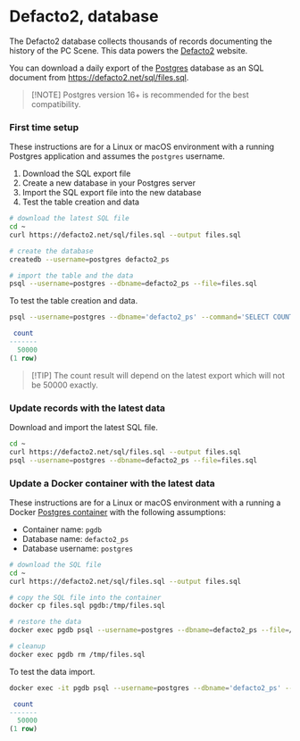 # Defacto2, database

The Defacto2 database collects thousands of records documenting the history of the PC Scene. This data powers the [Defacto2](https://defacto2.net) website.

You can download a daily export of the [Postgres](https://www.postgresql.org) database as an SQL document from https://defacto2.net/sql/files.sql.

> [!NOTE] Postgres version 16+ is recommended for the best compatibility.

### First time setup

These instructions are for a Linux or macOS environment with a running Postgres application and
assumes the `postgres` username.

1. Download the SQL export file
2. Create a new database in your Postgres server
3. Import the SQL export file into the new database
4. Test the table creation and data

```sh
# download the latest SQL file
cd ~
curl https://defacto2.net/sql/files.sql --output files.sql

# create the database
createdb --username=postgres defacto2_ps

# import the table and the data
psql --username=postgres --dbname=defacto2_ps --file=files.sql
```

To test the table creation and data.

```sh
psql --username=postgres --dbname='defacto2_ps' --command='SELECT COUNT(*) FROM files;'
```

```sql
 count 
-------
  50000
(1 row)
```
> [!TIP] The count result will depend on the latest export which will not be 50000 exactly.

### Update records with the latest data

Download and import the latest SQL file.

```sh
cd ~
curl https://defacto2.net/sql/files.sql --output files.sql
psql --username=postgres --dbname=defacto2_ps --file=files.sql
```

### Update a Docker container with the latest data

These instructions are for a Linux or macOS environment with a running a Docker [Postgres container](https://hub.docker.com/_/postgres) with the following assumptions:

- Container name: `pgdb` 
- Database name: `defacto2_ps`
- Database username: `postgres`

```sh
# download the SQL file
cd ~
curl https://defacto2.net/sql/files.sql --output files.sql

# copy the SQL file into the container
docker cp files.sql pgdb:/tmp/files.sql

# restore the data
docker exec pgdb psql --username=postgres --dbname=defacto2_ps --file=/tmp/files.sql

# cleanup
docker exec pgdb rm /tmp/files.sql
```

To test the data import.

```sh
docker exec -it pgdb psql --username=postgres --dbname='defacto2_ps' --command='SELECT COUNT(*) FROM files;'
```

```sql
 count
-------
  50000
(1 row)
```